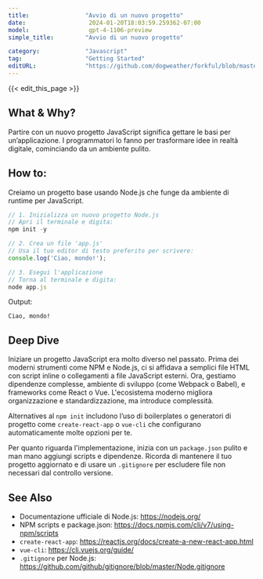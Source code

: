 ```yaml
---
title:                "Avvio di un nuovo progetto"
date:                  2024-01-20T18:03:59.259362-07:00
model:                 gpt-4-1106-preview
simple_title:         "Avvio di un nuovo progetto"

category:             "Javascript"
tag:                  "Getting Started"
editURL:              "https://github.com/dogweather/forkful/blob/master/content/it/javascript/starting-a-new-project.md"
---
```


{{< edit_this_page >}}

## What & Why?
Partire con un nuovo progetto JavaScript significa gettare le basi per un’applicazione. I programmatori lo fanno per trasformare idee in realtà digitale, cominciando da un ambiente pulito.

## How to:
Creiamo un progetto base usando Node.js che funge da ambiente di runtime per JavaScript.

```Javascript
// 1. Inizializza un nuovo progetto Node.js
// Apri il terminale e digita:
npm init -y

// 2. Crea un file 'app.js'
// Usa il tuo editor di testo preferito per scrivere:
console.log('Ciao, mondo!');

// 3. Esegui l'applicazione
// Torna al terminale e digita:
node app.js
```
Output:
```
Ciao, mondo!
```

## Deep Dive
Iniziare un progetto JavaScript era molto diverso nel passato. Prima dei moderni strumenti come NPM e Node.js, ci si affidava a semplici file HTML con script inline o collegamenti a file JavaScript esterni. Ora, gestiamo dipendenze complesse, ambiente di sviluppo (come Webpack o Babel), e frameworks come React o Vue. L'ecosistema moderno migliora organizzazione e standardizzazione, ma introduce complessità.

Alternatives al `npm init` includono l’uso di boilerplates o generatori di progetto come `create-react-app` o `vue-cli` che configurano automaticamente molte opzioni per te.

Per quanto riguarda l'implementazione, inizia con un `package.json` pulito e man mano aggiungi scripts e dipendenze. Ricorda di mantenere il tuo progetto aggiornato e di usare un `.gitignore` per escludere file non necessari dal controllo versione.

## See Also
- Documentazione ufficiale di Node.js: https://nodejs.org/
- NPM scripts e package.json: https://docs.npmjs.com/cli/v7/using-npm/scripts
- `create-react-app`: https://reactjs.org/docs/create-a-new-react-app.html
- `vue-cli`: https://cli.vuejs.org/guide/
- `.gitignore` per Node.js: https://github.com/github/gitignore/blob/master/Node.gitignore
